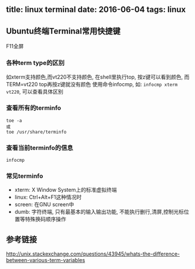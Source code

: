 title: linux terminal
date: 2016-06-04
tags: linux
---

## Ubuntu终端Terminal常用快捷键
F11全屏

### 各种term type的区别
如xterm支持颜色,而vt220不支持颜色, 在shell里执行top, 按z键可以看到颜色, 而 TERM=vt220 top再按z键就没有颜色
使用命令infocmp, 如: `infocmp xterm vt220`, 可以查看具体区别

### 查看所有的terminfo
```
toe -a
或
toe /usr/share/terminfo
```

### 查看当前terminfo的信息
```
infocmp
```

### 常见terminfo

* xterm: X Window System上的标准虚拟终端
* linux: Ctrl+Alt+F1这种情况时
* screen: 在GNU screen中 
* dumb: 字符终端, 只有最基本的输入输出功能, 不能执行删行,清屏,控制光标位置等特殊换码顺序操作

## 参考链接
http://unix.stackexchange.com/questions/43945/whats-the-difference-between-various-term-variables

